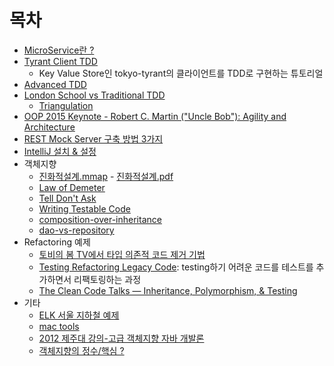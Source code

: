 # 목차

- [MicroService란 ?](https://github.com/msbaek/memo/blob/master/1.%20MicroService란.md)
- [Tyrant Client TDD](https://github.com/msbaek/tyrant-client-tdd)
	- Key Value Store인 tokyo-tyrant의 클라이언트를 TDD로 구현하는 튜토리얼
- [Advanced TDD](https://github.com/msbaek/memo/blob/master/AdvancedTDD.md)
- [London School vs Traditional TDD](https://github.com/msbaek/memo/blob/master/classic-london-school-tdd.md)
	- [Triangulation](https://github.com/msbaek/memo/blob/master/Triangulation.md)
- [OOP 2015 Keynote - Robert C. Martin ("Uncle Bob"): Agility and Architecture](https://github.com/msbaek/memo/blob/master/architecture.md)
- [REST Mock Server 구축 방법 3가지](https://github.com/msbaek/memo/blob/master/mock_rest_test.md)
- [IntelliJ 설치 & 설정](https://github.com/msbaek/memo/blob/master/intellij.md)
- 객체지향
	- [진화적설계.mmap](https://github.com/msbaek/memo/blob/master/evolutionary-architecture.mmap) - [진화적설계.pdf](https://github.com/msbaek/memo/blob/master/evolutionary-architecture.pdf)
    - [Law of Demeter](https://github.com/msbaek/memo/blob/master/law-of-demeter.md)
    - [Tell Don't Ask](https://github.com/msbaek/memo/blob/master/Tell-Dont-Ask.jpeg)
    - [Writing Testable Code](https://github.com/msbaek/memo/blob/master/WritingTestableCode.md)
	- [composition-over-inheritance](https://github.com/msbaek/memo/blob/master/composition-over-inheritance.md)
	- [dao-vs-repository](https://github.com/msbaek/memo/blob/master/dao-vs-repository.md)
- Refactoring 예제
  - [토비의 봄 TV에서 타입 의존적 코드 제거 기법](https://github.com/msbaek/memo/blob/master/type-subclassing2.md)
  - [Testing Refactoring Legacy Code](https://github.com/msbaek/trip-service): testing하기 어려운 코드를 테스트를 추가하면서 리팩토링하는 과정
  - [The Clean Code Talks — Inheritance, Polymorphism, & Testing](https://github.com/msbaek/memo/blob/master/Inheritance-Polymorphism-Testing.md)
- 기타
  - [ELK 서울 지하철 예제](https://github.com/msbaek/memo/blob/master/ELK-with-Seoul-Metro.md)
  - [mac tools](https://github.com/msbaek/memo/blob/master/mac-tools.md)
  - [2012 제주대 강의-고급 객체지향 자바 개발론](https://github.com/msbaek/jeju-univ-2012)
  - [객체지향의 정수/핵심 ?](https://github.com/msbaek/memo/blob/master/core-of-oop.md)